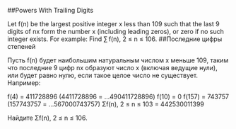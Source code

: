 ##Powers With Trailing Digits

Let f(n) be the largest positive integer x less than 109 such that the last 9 digits of nx form the number x (including leading zeros), or zero if no such integer exists.
For example:
Find ∑ f(n), 2 ≤ n ≤ 106.
##Последние цифры степеней

Пусть f(n) будет наибольшим натуральным числом x меньше 109, таким что последние 9 цифр nx образуют число x (включая ведущие нули), или будет равно нулю, если такое целое число не существует.
Например:

f(4) = 411728896 (4411728896 = ...490411728896) 
f(10) = 0
f(157) = 743757 (157743757 = ...567000743757)
Σf(n), 2 ≤ n ≤ 103 = 442530011399

Найдите Σf(n), 2 ≤ n ≤ 106.
